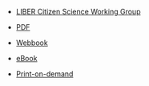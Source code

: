 * [LIBER Citizen Science Working Group](https://libereurope.eu/working-group/liber-citizen-science-working-group/)

* [PDF](https://cs4rl.github.io/guide/pdf/9788794233590-cs4rl-skilling-v1-screen.pdf)  
* [Webbook](https://procip.github.io/vivliostyle-viewer-latest/viewer/#src=https://procip.github.io/webbook-media-server/crisis/webbook/crisis-webbook-9781906496975.xhtml&bookMode=true)
* [eBook](files/formats.md)
* [Print-on-demand](files/formats.md)

<!--

* Language

  * [English](/)
  * [Portuguese](report/translation.md)
  * [Spanish](report/translation.md)
  * [Italian](report/translation.md)

 -->
